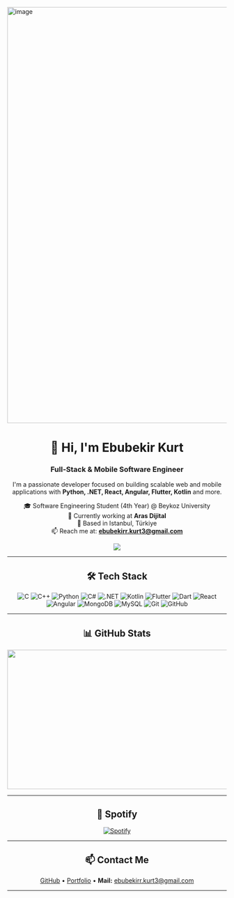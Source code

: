 <img width="1917" height="955" alt="image" src="https://github.com/user-attachments/assets/0eb68e06-1903-4926-9975-9e512de36209" /><div align="center">

# 👋 Hi, I'm Ebubekir Kurt  
### Full-Stack & Mobile Software Engineer

I'm a passionate developer focused on building scalable web and mobile applications with **Python, .NET, React, Angular, Flutter, Kotlin** and more.  

🎓 Software Engineering Student (4th Year) @ Beykoz University  
🏢 Currently working at **Aras Dijital**  
📍 Based in Istanbul, Türkiye  
📫 Reach me at: **ebubekirr.kurt3@gmail.com**  

![](https://media3.giphy.com/media/v1.Y2lkPTc5MGI3NjExMmhkNDE0Y3I1NWxxMmhmdnV5dHRhM2hsNW1ydnJweXF2NG10ZmZ4YiZlcD12MV9pbnRlcm5hbF9naWZfYnlfaWQmY3Q9Zw/cbG9wtoO8QScw/giphy.gif)

---

## 🛠 Tech Stack

![C](https://img.shields.io/badge/-C-00599C?style=flat&logo=c&logoColor=white)
![C++](https://img.shields.io/badge/-C++-00599C?style=flat&logo=cplusplus&logoColor=white)
![Python](https://img.shields.io/badge/-Python-3776AB?style=flat&logo=python&logoColor=white)
![C#](https://img.shields.io/badge/-C%23-239120?style=flat&logo=c-sharp&logoColor=white)
![.NET](https://img.shields.io/badge/-.NET-512BD4?style=flat&logo=dotnet&logoColor=white)
![Kotlin](https://img.shields.io/badge/-Kotlin-7F52FF?style=flat&logo=kotlin&logoColor=white)
![Flutter](https://img.shields.io/badge/-Flutter-02569B?style=flat&logo=flutter&logoColor=white)
![Dart](https://img.shields.io/badge/-Dart-0175C2?style=flat&logo=dart&logoColor=white)
![React](https://img.shields.io/badge/-React-61DAFB?style=flat&logo=react&logoColor=white)
![Angular](https://img.shields.io/badge/-Angular-DD0031?style=flat&logo=angular&logoColor=white)
![MongoDB](https://img.shields.io/badge/-MongoDB-47A248?style=flat&logo=mongodb&logoColor=white)
![MySQL](https://img.shields.io/badge/-MySQL-4479A1?style=flat&logo=mysql&logoColor=white)
![Git](https://img.shields.io/badge/-Git-F05032?style=flat&logo=git&logoColor=white)
![GitHub](https://img.shields.io/badge/-GitHub-181717?style=flat&logo=github&logoColor=white)

---

## 📊 GitHub Stats

<div align="center">
  <img src="https://github-readme-streak-stats.herokuapp.com?user=EbubekirKurt&theme=tokyonight&hide_border=true" width="1000" height="320" />
</div>

---

## 🎵 Spotify

[![Spotify](https://novatorem-ebubekirkurt.vercel.app/api/spotify)](https://open.spotify.com/user/75t8k47nx479x5f2ju85wl758)

---

## 📫 Contact Me

[GitHub](https://github.com/EbubekirKurt) • [Portfolio](https://ebubekirkurt.w3spaces.com/index.html) • **Mail:** ebubekirr.kurt3@gmail.com  

---

</div>
